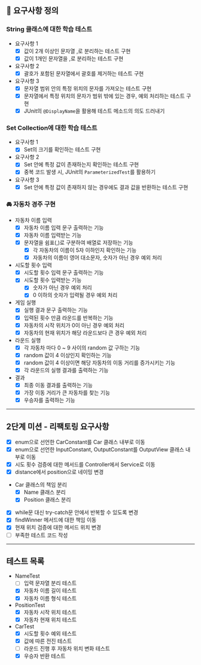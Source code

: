 ## 🥭 요구사항 정의
### String 클래스에 대한 학습 테스트
- 요구사항 1
  - [x] 값이 2개 이상인 문자열 ,로 분리하는 테스트 구현
  - [x] 값이 1개인 문자열을 ,로 분리하는 테스트 구현
- 요구사항 2
  - [x] 괄호가 포함된 문자열에서 괄호를 제거하는 테스트 구현
- 요구사항 3
  - [x] 문자열 범위 안의 특정 위치의 문자를 가져오는 테스트 구현
  - [x] 문자열에서 특정 위치의 문자가 범위 밖에 있는 경우, 예외 처리하는 테스트 구현
  - [x] JUnit의 `@DisplayName`을 활용해 테스트 메소드의 의도 드러내기

### Set Collection에 대한 학습 테스트
- 요구사항 1
  - [x] Set의 크기를 확인하는 테스트 구현
- 요구사항 2
  - [x] Set 안에 특정 값이 존재하는지 확인하는 테스트 구현
  - [x] 중복 코드 발생 시, JUnit의 `ParameterizedTest`를 활용하기
- 요구사항 3
  - [x] Set 안에 특정 값이 존재하지 않는 경우에도 결과 값을 반환하는 테스트 구현

### 🚘 자동차 경주 구현
- 자동차 이름 입력
  - [x] 자동차 이름 입력 문구 출력하는 기능
  - [x] 자동차 이름 입력받는 기능
  - [x] 문자열을 쉼표(,)로 구분하여 배열로 저장하는 기능
    - [x] 각 자동차의 이름이 5자 이하인지 확인하는 기능
    - [x] 자동차의 이름이 영어 대소문자, 숫자가 아닌 경우 예외 처리

- 시도할 횟수 입력
  - [x] 시도할 횟수 입력 문구 출력하는 기능
  - [x] 시도할 횟수 입력받는 기능
    - [x] 숫자가 아닌 경우 예외 처리
    - [x] 0 이하의 숫자가 입력될 경우 예외 처리

- 게임 실행
  - [x] 실행 결과 문구 출력하는 기능
  - [x] 입력된 횟수 만큼 라운드를 반복하는 기능
  - [x] 자동차의 시작 위치가 0이 아닌 경우 예외 처리
  - [x] 자동차의 현재 위치가 해당 라운드보다 큰 경우 예외 처리

- 라운드 실행
  - [x] 각 자동차 마다 0 ~ 9 사이의 random 값 구하는 기능
  - [x] random 값이 4 이상인지 확인하는 기능
  - [x] random 값이 4 이상이면 해당 자동차의 이동 거리를 증가시키는 기능
  - [x] 각 라운드의 실행 결과를 출력하는 기능

- 결과
  - [x] 최종 이동 결과를 출력하는 기능
  - [x] 가장 이동 거리가 큰 자동차를 찾는 기능
  - [x] 우승자를 출력하는 기능

---

## 2단계 미션 - 리팩토링 요구사항

- [x] enum으로 선언한 CarConstant를 Car 클래스 내부로 이동
- [x] enum으로 선언한 InputConstant, OutputConstant를 OutputView 클래스 내부로 이동
- [x] 시도 횟수 검증에 대한 메서드를 Controller에서 Service로 이동
- [x] distance에서 position으로 네이밍 변경
- Car 클래스의 책임 분리
  - [x] Name 클래스 분리
  - [x] Position 클래스 분리
- [x] while문 대신 try-catch문 안에서 반복할 수 있도록 변경
- [x] findWinner 메서드에 대한 책임 이동
- [x] 현재 위치 검증에 대한 메서드 위치 변경
- [ ] 부족한 테스트 코드 작성

---

## 테스트 목록

- NameTest
  - [ ] 입력 문자열 분리 테스트
  - [x] 자동차 이름 길이 테스트
  - [x] 자동차 이름 형식 테스트

- PositionTest
  - [x] 자동차 시작 위치 테스트
  - [x] 자동차 현재 위치 테스트

- CarTest
  - [x] 시도할 횟수 예외 테스트
  - [x] 값에 따른 전진 테스트
  - [ ] 라운드 진행 후 자동차 위치 변화 테스트
  - [x] 우승자 반환 테스트
